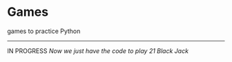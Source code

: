 # Games
games to practice Python

---
IN PROGRESS
*Now we just have the code to play 21 Black Jack*
